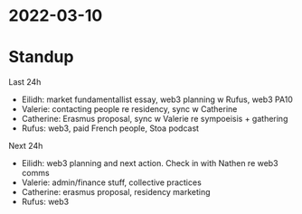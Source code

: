 # 2022-03-10

# Standup

Last 24h

* Eilidh: market fundamentallist essay, web3 planning w Rufus, web3 PA10
* Valerie: contacting people re residency, sync w Catherine
* Catherine: Erasmus proposal, sync w Valerie re sympoeisis + gathering 
* Rufus: web3, paid French people, Stoa podcast

Next 24h

* Eilidh: web3 planning and next action. Check in with Nathen re web3 comms
* Valerie: admin/finance stuff, collective practices
* Catherine: erasmus proposal, residency marketing
* Rufus: web3